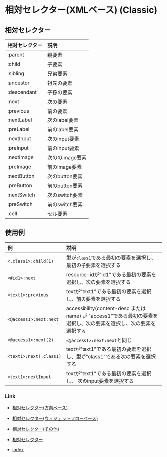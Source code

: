 # 相対セレクター(XMLベース) (Classic)

## 相対セレクター

| 相対セレクター     | 説明         |
|:------------|:-----------|
| :parent     | 親要素        |
| :child      | 子要素        |
| :sibling    | 兄弟要素       |
| :ancestor   | 祖先の要素      |
| :descendant | 子孫の要素      |
| :next       | 次の要素       |
| :previous   | 前の要素       |
| :nextLabel  | 次のlabel要素  |
| :preLabel   | 前のlabel要素  |
| :nextInput  | 次のinput要素  |
| :preInput   | 前のinput要素  |
| :nextImage  | 次ののimage要素 |
| :preImage   | 前のimage要素  |
| :nextButton | 次のbutton要素 |
| :preButton  | 前のbutton要素 |
| :nextSwitch | 次のswitch要素 |
| :preSwitch  | 前のswitch要素 |
| :cell       | セル要素       |

## 使用例

| 例                       | 説明                                                                              |
|:------------------------|:--------------------------------------------------------------------------------|
| `<.class1>:child(1)`    | 型が`class1`である最初の要素を選択し、最初の子要素を選択する                                              |
| `<#id1>:next`           | resource-idが"id1"である最初の要素を選択し、次の要素を選択する                                         |
| `<text1>:previous`      | textが"text1"である最初の要素を選択し、前の要素を選択する                                              |
| `<@access1>:next:next`  | accessibility(content-desc または name) が "access1"である最初の要素を選択し、次の要素を選択し、次の要素を選択する |
| `<@access1>:next(2)`    | `<@access1>:next:next`と同じ                                                       |
| `<text1>:next(.class1)` | textが"text1"である最初の要素を選択し、型が"class1"である次の要素を選択する                                 |
| `<text1>:nextInput`     | textが"text1"である最初の要素を選択し、 次のinput要素を選択する                                        |

### Link

- [相対セレクター(方向ベース)](relative_selector_direction_ja.md)
- [相対セレクター(ウィジェットフローベース)](relative_selector_flow_ja.md)
- [相対セレクター(その他)](relative_selector_misc_ja.md)
- [相対セレクター](relative_selector_ja.md)


- [index](../../../index_ja.md)